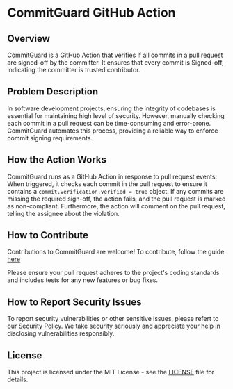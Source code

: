 # CommitGuard GitHub Action

## Overview

CommitGuard is a GitHub Action that verifies if all commits in a pull request are signed-off by the committer. It ensures that every commit is Signed-off, indicating the committer is trusted contributor.

## Problem Description

In software development projects, ensuring the integrity of codebases is essential for maintaining high level of security. However, manually checking each commit in a pull request can be time-consuming and error-prone. CommitGuard automates this process, providing a reliable way to enforce commit signing requirements.

## How the Action Works

CommitGuard runs as a GitHub Action in response to pull request events. When triggered, it checks each commit in the pull request to ensure it contains a `commit.verification.verified = true` object. If any commits are missing the required sign-off, the action fails, and the pull request is marked as non-compliant. Furthermore, the action will comment on the pull request, telling the assignee about the violation.

## How to Contribute

Contributions to CommitGuard are welcome! To contribute, follow the guide [here](CONTRIBUTING.md)

Please ensure your pull request adheres to the project's coding standards and includes tests for any new features or bug fixes.

## How to Report Security Issues

To report security vulnerabilities or other sensitive issues, please refert to our [Security Policy](SECURITY.md).
We take security seriously and appreciate your help in disclosing vulnerabilities responsibly.

## License

This project is licensed under the MIT License - see the [LICENSE](LICENSE) file for details.
